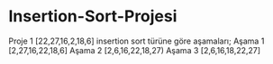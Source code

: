 # Insertion-Sort-Projesi

Proje 1  [22,27,16,2,18,6]  insertion sort türüne göre aşamaları;
Aşama 1 [2,27,16,22,18,6]
Aşama 2 [2,6,16,22,18,27)
Aşama 3 [2,6,16,18,22,27]


